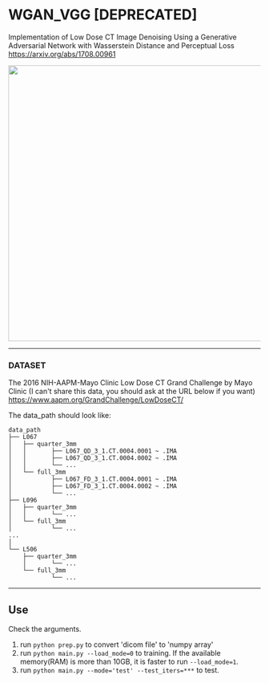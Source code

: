 # WGAN_VGG [DEPRECATED]
Implementation of Low Dose CT Image Denoising Using a Generative Adversarial Network with Wasserstein Distance and Perceptual Loss
https://arxiv.org/abs/1708.00961    

<img src="https://github.com/SSinyu/WGAN_VGG/blob/master/img/wgan_vgg.PNG" width="550"/> 

-----

### DATASET

The 2016 NIH-AAPM-Mayo Clinic Low Dose CT Grand Challenge by Mayo Clinic (I can't share this data, you should ask at the URL below if you want)  
https://www.aapm.org/GrandChallenge/LowDoseCT/

The data_path should look like:


    data_path
    ├── L067
    │   ├── quarter_3mm
    │   │       ├── L067_QD_3_1.CT.0004.0001 ~ .IMA
    │   │       ├── L067_QD_3_1.CT.0004.0002 ~ .IMA
    │   │       └── ...
    │   └── full_3mm
    │           ├── L067_FD_3_1.CT.0004.0001 ~ .IMA
    │           ├── L067_FD_3_1.CT.0004.0002 ~ .IMA
    │           └── ...
    ├── L096
    │   ├── quarter_3mm
    │   │       └── ...
    │   └── full_3mm
    │           └── ...      
    ...
    │
    └── L506
        ├── quarter_3mm
        │       └── ...
        └── full_3mm
                └── ...     

-------

## Use
Check the arguments.

1. run `python prep.py` to convert 'dicom file' to 'numpy array'
2. run `python main.py --load_mode=0` to training. If the available memory(RAM) is more than 10GB, it is faster to run `--load_mode=1`.
3. run `python main.py --mode='test' --test_iters=***` to test.


